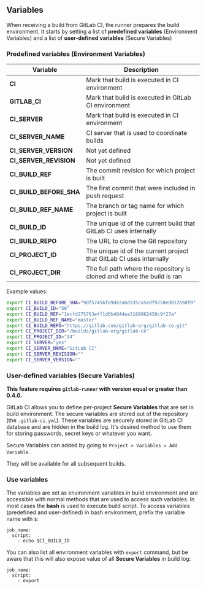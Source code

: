 ## Variables
When receiving a build from GitLab CI, the runner prepares the build environment.
It starts by setting a list of **predefined variables** (Environment Variables) and a list of **user-defined variables** (Secure Variables)

### Predefined variables (Environment Variables)
| Variable | Description |
|--|--|
| **CI** | Mark that build is executed in CI environment |
| **GITLAB_CI** | Mark that build is executed in GitLab CI environment |
| **CI_SERVER** | Mark that build is executed in CI environment |
| **CI_SERVER_NAME** | CI server that is used to coordinate builds |
| **CI_SERVER_VERSION** | Not yet defined |
| **CI_SERVER_REVISION** | Not yet defined |
| **CI_BUILD_REF** | The commit revision for which project is built |
| **CI_BUILD_BEFORE_SHA** | The first commit that were included in push request |
| **CI_BUILD_REF_NAME** | The branch or tag name for which project is built |
| **CI_BUILD_ID** | The unique id of the current build that GitLab CI uses internally |
| **CI_BUILD_REPO** | The URL to clone the Git repository |
| **CI_PROJECT_ID** | The unique id of the current project that GitLab CI uses internally |
| **CI_PROJECT_DIR** | The full path where the repository is cloned and where the build is ran |

Example values:

```bash
export CI_BUILD_BEFORE_SHA="9df57456fa9de2a6d335ca5edf9750ed812b9df0"
export CI_BUILD_ID="50"
export CI_BUILD_REF="1ecfd275763eff1d6b4844ea3168962458c9f27a"
export CI_BUILD_REF_NAME="master"
export CI_BUILD_REPO="https://gitlab.com/gitlab-org/gitlab-ce.git"
export CI_PROJECT_DIR="/builds/gitlab-org/gitlab-ce"
export CI_PROJECT_ID="34"
export CI_SERVER="yes"
export CI_SERVER_NAME="GitLab CI"
export CI_SERVER_REVISION=""
export CI_SERVER_VERSION=""
```

### User-defined variables (Secure Variables)
**This feature requires `gitlab-runner` with version equal or greater than 0.4.0.**

GitLab CI allows you to define per-project **Secure Variables** that are set in build environment. 
The secure variables are stored out of the repository (the `.gitlab-ci.yml`).
These variables are securely stored in GitLab CI database and are hidden in the build log.
It's desired method to use them for storing passwords, secret keys or whatever you want.

Secure Variables can added by going to `Project > Variables > Add Variable`.

They will be available for all subsequent builds.

### Use variables
The variables are set as environment variables in build environment and are accessible with normal methods that are used to access such variables.
In most cases the **bash** is used to execute build script.
To access variables (predefined and user-defined) in bash environment, prefix the variable name with `$`:
```
job_name:
  script:
    - echo $CI_BUILD_ID
```

You can also list all environment variables with `export` command,
but be aware that this will also expose value of all **Secure Variables** in build log:
```
job_name:
  script:
    - export
```
